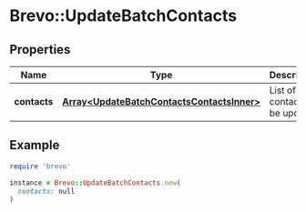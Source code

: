 # Brevo::UpdateBatchContacts

## Properties

| Name | Type | Description | Notes |
| ---- | ---- | ----------- | ----- |
| **contacts** | [**Array&lt;UpdateBatchContactsContactsInner&gt;**](UpdateBatchContactsContactsInner.md) | List of contacts to be updated | [optional] |

## Example

```ruby
require 'brevo'

instance = Brevo::UpdateBatchContacts.new(
  contacts: null
)
```

